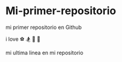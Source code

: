 # Mi-primer-repositorio

mi primer repositorio en Github

i love ⚽️ 🏂  :dog: :pizza:

mi ultima linea en mi repositorio
